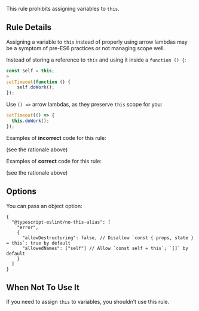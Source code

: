 This rule prohibits assigning variables to `this`.

## Rule Details

Assigning a variable to `this` instead of properly using arrow lambdas may be a symptom of pre-ES6 practices
or not managing scope well.

Instead of storing a reference to `this` and using it inside a `function () {`:

```js
const self = this;
>
setTimeout(function () {
    self.doWork();
});
```

Use `() =>` arrow lambdas, as they preserve `this` scope for you:

```js
setTimeout(() => {
  this.doWork();
});
```

Examples of **incorrect** code for this rule:

(see the rationale above)

Examples of **correct** code for this rule:

(see the rationale above)

## Options

You can pass an object option:

```jsonc
{
  "@typescript-eslint/no-this-alias": [
    "error",
    {
      "allowDestructuring": false, // Disallow `const { props, state } = this`; true by default
      "allowedNames": ["self"] // Allow `const self = this`; `[]` by default
    }
  ]
}
```

## When Not To Use It

If you need to assign `this` to variables, you shouldn’t use this rule.
